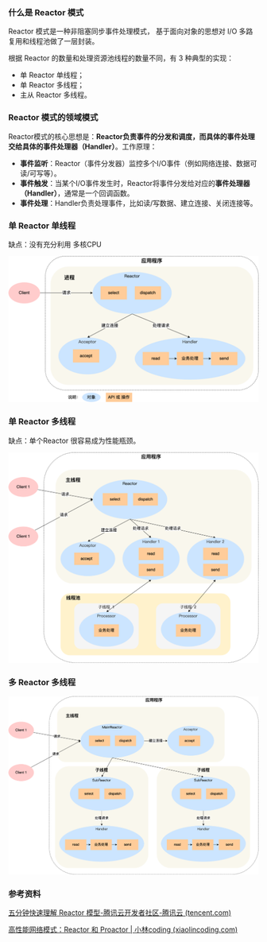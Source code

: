 ### 什么是 Reactor 模式

Reactor 模式是一种非阻塞同步事件处理模式， 基于面向对象的思想对 I/O 多路复用和线程池做了一层封装。 

根据 Reactor 的数量和处理资源池线程的数量不同，有 3 种典型的实现：

- 单 Reactor 单线程；
- 单 Reactor 多线程；
- 主从 Reactor 多线程。



### Reactor 模式的领域模式

Reactor模式的核心思想是：**Reactor负责事件的分发和调度，而具体的事件处理交给具体的事件处理器（Handler）**。工作原理：

- **事件监听**：Reactor（事件分发器）监控多个I/O事件（例如网络连接、数据可读/可写等）。
- **事件触发**：当某个I/O事件发生时，Reactor将事件分发给对应的**事件处理器（Handler）**，通常是一个回调函数。
- **事件处理**：Handler负责处理事件，比如读/写数据、建立连接、关闭连接等。





### 单 Reactor 单线程

缺点：没有充分利用 多核CPU

![img](images/单Reactor单进程.png)





### 单 Reactor 多线程

缺点：单个Reactor 很容易成为性能瓶颈。

![img](images/单Reactor多线程.png)







### 多 Reactor 多线程

![img](images/主从Reactor多线程.png)











### 参考资料

[五分钟快速理解 Reactor 模型-腾讯云开发者社区-腾讯云 (tencent.com)](https://cloud.tencent.com/developer/article/1811347)

[高性能网络模式：Reactor 和 Proactor | 小林coding (xiaolincoding.com)](https://xiaolincoding.com/os/8_network_system/reactor.html#单-reactor-单进程-线程)